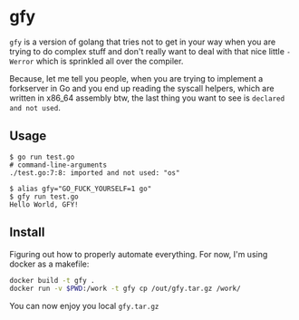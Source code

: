 # gfy

`gfy` is a version of golang that tries not to get in your way when you are
trying to do complex stuff and don't really want to deal with that nice little
`-Werror` which is sprinkled all over the compiler.

Because, let me tell you people, when you are trying to implement a forkserver
in Go and you end up reading the syscall helpers, which are written in x86\_64
assembly btw, the last thing you want to see is `declared and not used`.

## Usage

```
$ go run test.go
# command-line-arguments
./test.go:7:8: imported and not used: "os"

$ alias gfy="GO_FUCK_YOURSELF=1 go"
$ gfy run test.go
Hello World, GFY!
```

## Install

Figuring out how to properly automate everything.
For now, I'm using docker as a makefile:

```sh
docker build -t gfy .
docker run -v $PWD:/work -t gfy cp /out/gfy.tar.gz /work/
```

You can now enjoy you local `gfy.tar.gz`
